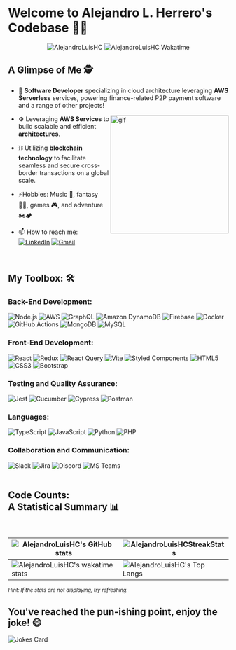 # Welcome to Alejandro L. Herrero's Codebase 👨‍💻
<p align="center"> 
  <img src="https://komarev.com/ghpvc/?username=AlejandroLuisHC&label=Profile%20views&color=0e75b6&style=flat&label=Visitor+number" alt="AlejandroLuisHC"/>
  <img src="https://wakatime.com/badge/user/1402c508-a91a-456d-b356-f531bef0abf4.svg" alt="AlejandroLuisHC Wakatime"/>
</p>

## A Glimpse of Me 🕵️
- 🚀 **Software Developer** specializing in cloud architecture leveraging **AWS Serverless** services, powering finance-related P2P payment software and a range of other projects!

<img
  src="https://github.com/AlejandroLuisHC/AlejandroLuisHC/blob/master/assets/productive-inf.gif" 
  alt="gif" align="right" height="270px" 
/>  

- ⚙️ Leveraging **AWS Services** to build scalable and efficient **architectures**.

- ⛓️ Utilizing **blockchain technology** to facilitate seamless and secure cross-border transactions on a global scale.

- ⚡Hobbies: Music 🎵, fantasy 🧙‍♂️, games 🎮, and adventure 🏍️🏕️

- 📫 How to reach me: <br>
      [![LinkedIn](https://img.shields.io/badge/LinkedIn-0077B5?style=for-the-badge&logo=linkedin&logoColor=white)](https://www.linkedin.com/in/alejandrolherrero)
      [![Gmail](https://img.shields.io/badge/Gmail-D14836?style=for-the-badge&logo=gmail&logoColor=white)](https://mail.google.com/mail/?view=cm&fs=1&to=alejandrolhc@gmail.com&su=GitHub:+Let's+connect!)

<br>

## My Toolbox: 🛠️
### Back-End Development:
![Node.js](https://img.shields.io/badge/Node%20js-339933?style=for-the-badge&logo=nodedotjs&logoColor=white)
![AWS](https://img.shields.io/badge/AWS-%23FF9900.svg?style=for-the-badge&logo=amazon-aws&logoColor=white)
![GraphQL](https://img.shields.io/badge/-GraphQL-E10098?style=for-the-badge&logo=graphql&logoColor=white)
![Amazon DynamoDB](https://img.shields.io/badge/Amazon%20DynamoDB-4053D6?style=for-the-badge&logo=Amazon%20DynamoDB&logoColor=white)
![Firebase](https://img.shields.io/badge/firebase-ffca28?style=for-the-badge&logo=firebase&logoColor=black)
![Docker](https://img.shields.io/badge/docker-%230db7ed.svg?style=for-the-badge&logo=docker&logoColor=white)
![GitHub Actions](https://img.shields.io/badge/github%20actions-%232671E5.svg?style=for-the-badge&logo=githubactions&logoColor=white)
![MongoDB](https://img.shields.io/badge/MongoDB-%234ea94b.svg?style=for-the-badge&logo=mongodb&logoColor=white)
![MySQL](https://img.shields.io/badge/mysql-%2300f.svg?style=for-the-badge&logo=mysql&logoColor=white)

### Front-End Development:
![React](https://img.shields.io/badge/react-%2320232a.svg?style=for-the-badge&logo=react&logoColor=%2361DAFB)
![Redux](https://img.shields.io/badge/redux-%23593d88.svg?style=for-the-badge&logo=redux&logoColor=white)
![React Query](https://img.shields.io/badge/React_Query-FF4154?style=for-the-badge&logo=ReactQuery&logoColor=white)
![Vite](https://img.shields.io/badge/Vite-B73BFE?style=for-the-badge&logo=vite&logoColor=FFD62E)
![Styled Components](https://img.shields.io/badge/styled--components-DB7093?style=for-the-badge&logo=styled-components&logoColor=white)
![HTML5](https://img.shields.io/badge/html5-%23E34F26.svg?style=for-the-badge&logo=html5&logoColor=white)
![CSS3](https://img.shields.io/badge/css3-%231572B6.svg?style=for-the-badge&logo=css3&logoColor=white)
![Bootstrap](https://img.shields.io/badge/bootstrap-%238511FA.svg?style=for-the-badge&logo=bootstrap&logoColor=white)

### Testing and Quality Assurance:
![Jest](https://img.shields.io/badge/-jest-%23C21325?style=for-the-badge&logo=jest&logoColor=white)
![Cucumber](https://img.shields.io/badge/Cucumber-43B02A?style=for-the-badge&logo=cucumber&logoColor=white)
![Cypress](https://img.shields.io/badge/-cypress-%23E5E5E5?style=for-the-badge&logo=cypress&logoColor=058a5e)
![Postman](https://img.shields.io/badge/Postman-FF6C37?style=for-the-badge&logo=postman&logoColor=white)

### Languages:
![TypeScript](https://img.shields.io/badge/typescript-%23007ACC.svg?style=for-the-badge&logo=typescript&logoColor=white)
![JavaScript](https://img.shields.io/badge/javascript-%23323330.svg?style=for-the-badge&logo=javascript&logoColor=%23F7DF1E)
![Python](https://img.shields.io/badge/Python-FFD43B?style=for-the-badge&logo=python&logoColor=blue)
![PHP](https://img.shields.io/badge/php-%23777BB4.svg?style=for-the-badge&logo=php&logoColor=white)

### Collaboration and Communication:
![Slack](https://img.shields.io/badge/Slack-4A154B?style=for-the-badge&logo=slack&logoColor=white)
![Jira](https://img.shields.io/badge/jira-%230A0FFF.svg?style=for-the-badge&logo=jira&logoColor=white)
![Discord](https://img.shields.io/badge/Discord-5865F2?style=for-the-badge&logo=discord&logoColor=white)
![MS Teams](https://img.shields.io/badge/Microsoft_Teams-6264A7?style=for-the-badge&logo=microsoft-teams&logoColor=white)
<br>
<br>
    
## Code Counts: <br> A Statistical Summary 📊
<br>

| ![AlejandroLuisHC's GitHub stats](https://github-readme-stats-ashen-mu-97.vercel.app/api?username=AlejandroLuisHC\&rank_icon=percentile&show_icons=true&locale=en&bg_color=0d1117&text_color=ffffff&border_color=0d1117) | <img src="https://github-readme-streak-stats.herokuapp.com/?user=AlejandroLuisHC&theme=dark&background=0d1117&date_format=M%20j%5B%2C%20Y%5D&border=0d1117" alt="AlejandroLuisHCStreakStats" /> | 
| ------------- | ------------- |
| ![AlejandroLuisHC's wakatime stats](https://github-readme-stats-ashen-mu-97.vercel.app/api/wakatime?username=AlejandroLHC&layout=compact&show_icons=true&locale=en&bg_color=0d1117&text_color=ffffff&border_color=0d1117) | ![AlejandroLuisHC's Top Langs](https://github-readme-stats-ashen-mu-97.vercel.app/api/top-langs/?username=AlejandroLuisHC&layout=donut&show_icons=true&locale=en&bg_color=0d1117&text_color=ffffff&border_color=0d1117) |

<sup><i>Hint: If the stats are not displaying, try refreshing.</i></sup>

## You've reached the pun-ishing point, enjoy the joke! 😄
![Jokes Card](https://readme-jokes.vercel.app/api)
<br>
